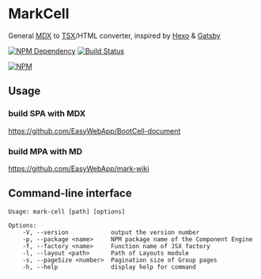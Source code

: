 # MarkCell

General [MDX][1] to [TSX][2]/HTML converter, inspired by [Hexo][3] & [Gatsby][4]

[![NPM Dependency](https://david-dm.org/EasyWebApp/MarkCell.svg)][5]
[![Build Status](https://travis-ci.com/EasyWebApp/MarkCell.svg?branch=master)][6]

[![NPM](https://nodei.co/npm/mark-cell.png?downloads=true&downloadRank=true&stars=true)][7]

## Usage

### build SPA with MDX

https://github.com/EasyWebApp/BootCell-document

### build MPA with MD

https://github.com/EasyWebApp/mark-wiki

## Command-line interface

    Usage: mark-cell [path] [options]

    Options:
        -V, --version            output the version number
        -p, --package <name>     NPM package name of the Component Engine
        -f, --factory <name>     Function name of JSX factory
        -l, --layout <path>      Path of Layouts module
        -s, --pageSize <number>  Pagination size of Group pages
        -h, --help               display help for command

[1]: https://mdxjs.com/
[2]: https://www.typescriptlang.org/docs/handbook/jsx.html
[3]: https://hexo.io/
[4]: https://gatsbyjs.org/
[5]: https://david-dm.org/EasyWebApp/MarkCell
[6]: https://travis-ci.com/EasyWebApp/MarkCell
[7]: https://nodei.co/npm/mark-cell/
